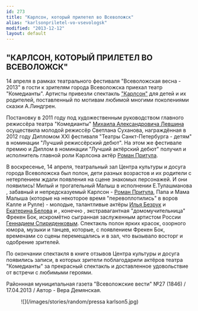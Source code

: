 ```yaml
---
id: 273
title: "Карлсон, который прилетел во Всеволожск"
alias: "karlsonpriletel-vo-vsevologsk"
modified: "2013-12-12"
layout: default
---
```


## "КАРЛСОН, КОТОРЫЙ ПРИЛЕТЕЛ ВО ВСЕВОЛОЖСК"

14 апреля в рамках театрального фестиваля "Всеволожская весна - 2013" в гости к зрителям города Всеволожска приехал театр "Комедианты". Артисты привезли спектакль ["Карлсон"](147-karlson.html) для детей и их родителей, поставленный по мотивам любимой многими поколениями сказки А.Линдгрен.

Постановку в 2011 году под художественным руководством главного режиссёра театра "Комедианты" [Михаила Александровича Левшина](153-mihail-levshin.html) осуществила молодой режиссёр Светлана Суханова, награждённая в 2012 году Дипломом XXI фестиваля "Театры Санкт-Петербурга - детям" в номинации "Лучший режиссёрский дебют". На этом же фестивале премию и Диплом в номинации "Лучший актёрский дебют" получил и исполнитель главной роли Карлсона актёр [Роман Притула](50-roman-pritula.html).

В воскресенье, 14 апреля, театральный зал Центра культуры и досуга города Всеволожска был полон, дети разных возрастов и их родители с нетерпением ждали появления на сцене знакомых персонажей. И они появились! Милый и трогательный Малыш в исполнении Е.Тулашманова , забавный и непредсказуемый Карлсон - [Роман Притула](50-roman-pritula.html), Папа и Мама Малыша (которые на некоторое время "перевоплотились" в воров Калле и Рулле) - молодые, талантливые актёры [Илья Безрук](83-bezryk-ilya.html) и [Екатерина Белова](23-belova-ekaterina.html) и , конечно , экстравагантная "домомучительница" Фрекен Бок, искромётно сыгранная заслуженным артистом России [Геннадием Спириденковым](27--gennadij-spiridenkov-za-rf.html). Спектакль полон ярких красок, озорного юмора, музыки и танцев, которые, с появлением Фрекен Бок, временами со сцены перемещались и в зал, что вызывало восторг и одобрение зрителей.

По окончании спектакля в книге отзывов Центра культуры и досуга появились записи, в которых зрители поблагодарили актёров театра "Комедианты" за прекрасный спектакль и доставленное удовольствие от встречи с любимыми героями.

Районнная муниципальная газета "Всеволожские вести" №27 (1846) / 17.04.2013 / Автор - Вера Демянская.

<figure>
![](/images/stories/random/pressa karlson5.jpg)
</figure>

